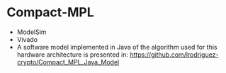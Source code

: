 # Compact-MPL


- ModelSim
- Vivado
- A software model implemented in Java of the algorithm used for this hardware architecture is presented in: https://github.com/lrodriguez-crypto/Compact_MPL_Java_Model
